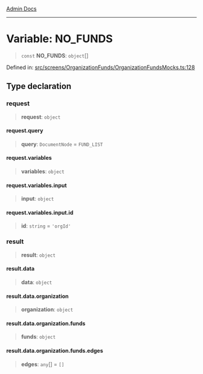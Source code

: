 [Admin Docs](/)

***

# Variable: NO\_FUNDS

> `const` **NO\_FUNDS**: `object`[]

Defined in: [src/screens/OrganizationFunds/OrganizationFundsMocks.ts:128](https://github.com/PalisadoesFoundation/talawa-admin/blob/main/src/screens/OrganizationFunds/OrganizationFundsMocks.ts#L128)

## Type declaration

### request

> **request**: `object`

#### request.query

> **query**: `DocumentNode` = `FUND_LIST`

#### request.variables

> **variables**: `object`

#### request.variables.input

> **input**: `object`

#### request.variables.input.id

> **id**: `string` = `'orgId'`

### result

> **result**: `object`

#### result.data

> **data**: `object`

#### result.data.organization

> **organization**: `object`

#### result.data.organization.funds

> **funds**: `object`

#### result.data.organization.funds.edges

> **edges**: `any`[] = `[]`
